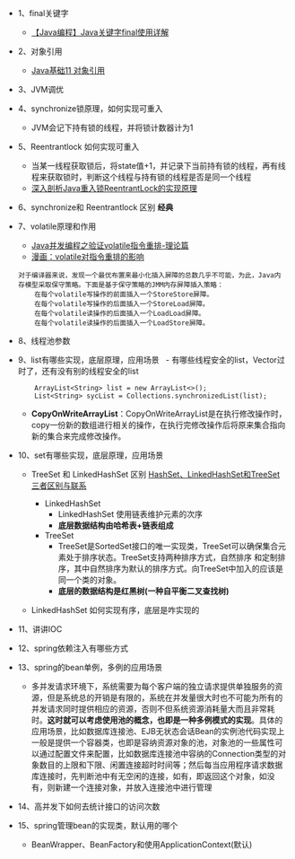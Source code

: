 - 1、final关键字
    - [【Java编程】Java关键字final使用详解](https://blog.csdn.net/andie_guo/article/details/12885885)
- 2、对象引用
    - [Java基础11 对象引用](https://www.cnblogs.com/vamei/archive/2013/04/01/2992484.html)
- 3、JVM调优
- 4、synchronize锁原理，如何实现可重入
    - JVM会记下持有锁的线程，并将锁计数器计为1
- 5、Reentrantlock 如何实现可重入
    - 当某一线程获取锁后，将state值+1，并记录下当前持有锁的线程，再有线程来获取锁时，判断这个线程与持有锁的线程是否是同一个线程
    - [深入剖析Java重入锁ReentrantLock的实现原理](https://juejin.im/post/5ce91cedf265da1bca51b78a)
- 6、synchronize和 Reentrantlock 区别 **经典**
- 7、volatile原理和作用
    - [Java并发编程之验证volatile指令重排-理论篇](https://blog.csdn.net/kaizi_1992/article/details/105046239)
    - [漫画：volatile对指令重排的影响](https://www.itcodemonkey.com/article/1725.html)
    ```
    对于编译器来说，发现一个最优布置来最小化插入屏障的总数几乎不可能，为此，Java内存模型采取保守策略。下面是基于保守策略的JMM内存屏障插入策略：
        在每个volatile写操作的前面插入一个StoreStore屏障。
        在每个volatile写操作的后面插入一个StoreLoad屏障。
        在每个volatile读操作的后面插入一个LoadLoad屏障。
        在每个volatile读操作的后面插入一个LoadStore屏障。
    ```
- 8、线程池参数
- 9、list有哪些实现，底层原理，应用场景
  - 有哪些线程安全的list，Vector过时了，还有没有别的线程安全的list
    ```
        ArrayList<String> list = new ArrayList<>();
        List<String> sycList = Collections.synchronizedList(list);
    ```
    - **CopyOnWriteArrayList**：CopyOnWriteArrayList是在执行修改操作时，copy一份新的数组进行相关的操作，在执行完修改操作后将原来集合指向新的集合来完成修改操作。
- 10、set有哪些实现，底层原理，应用场景
    - TreeSet 和 LinkedHashSet 区别 [HashSet、LinkedHashSet和TreeSet三者区别与联系](https://blog.csdn.net/StemQ/article/details/66477615)
        - LinkedHashSet
            - LinkedHashSet 使用链表维护元素的次序
            - **底层数据结构由哈希表+链表组成**
        - TreeSet
            - TreeSet是SortedSet接口的唯一实现类，TreeSet可以确保集合元素处于排序状态。TreeSet支持两种排序方式，自然排序 和定制排序，其中自然排序为默认的排序方式。向TreeSet中加入的应该是同一个类的对象。
            - **底层的数据结构是红黑树(一种自平衡二叉查找树)**


    - LinkedHashSet 如何实现有序，底层是咋实现的

- 11、讲讲IOC

- 12、spring依赖注入有哪些方式
- 13、spring的bean单例，多例的应用场景
    - 多并发请求环境下，系统需要为每个客户端的独立请求提供单独服务的资源，但是系统总的开销是有限的，系统在并发量很大时也不可能为所有的并发请求同时提供相应的资源，否则不但系统资源消耗量大而且非常耗时。**这时就可以考虑使用池的概念，也即是一种多例模式的实现**。具体的应用场景，比如数据库连接池、EJB无状态会话Bean的实例池代码实现上一般是提供一个容器类，也即是容纳资源对象的池，对象池的一些属性可以通过配置文件来配置，比如数据库连接池中容纳的Connection类型的对象数目的上限和下限、闲置连接超时时间等；然后每当应用程序请求数据库连接时，先判断池中有无空闲的连接，如有，即返回这个对象，如没有，则新建一个连接对象，并放入连接池中进行管理

- 14、高并发下如何去统计接口的访问次数
- 15、spring管理bean的实现类，默认用的哪个
    - BeanWrapper、BeanFactory和使用ApplicationContext(默认)